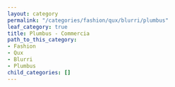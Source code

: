```yaml
---
layout: category
permalink: "/categories/fashion/qux/blurri/plumbus"
leaf_category: true
title: Plumbus - Commercia
path_to_this_category:
- Fashion
- Qux
- Blurri
- Plumbus
child_categories: []
---
```

